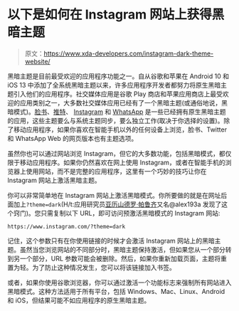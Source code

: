# 以下是如何在 Instagram 网站上获得黑暗主题

> 原文：<https://www.xda-developers.com/instagram-dark-theme-website/>

黑暗主题是目前最受欢迎的应用程序功能之一。自从谷歌和苹果在 Android 10 和 iOS 13 中添加了全系统黑暗主题以来，许多应用程序开发者都努力将原生黑暗主题引入他们的应用程序。社交媒体应用是谷歌 Play 商店和苹果应用商店上最受欢迎的应用类别之一，大多数社交媒体应用已经有了一个黑暗主题(或通俗地说，黑暗模式)。[脸书](https://www.xda-developers.com/facebook-starts-rolling-out-dark-theme-some-mobile-users/)、[推特](https://www.xda-developers.com/twitter-black-night-mode-ios-android/)、 [Instagram](https://www.xda-developers.com/instagram-dark-theme-android/) 和 [WhatsApp](https://www.xda-developers.com/latest-whatsapp-beta-adds-dark-theme/) 是一些已经拥有原生黑暗主题的应用，这些主题要么与系统主题同步，要么独立工作(取决于你选择的设置)。除了移动应用程序，如果你喜欢在智能手机以外的任何设备上浏览，脸书、Twitter 和 WhatsApp Web 的网页版本也有主题选项。

虽然你也可以通过网站浏览 Instagram，但它的大多数功能，包括黑暗模式，都仅限于移动应用程序。如果你仍然喜欢在网上使用 Instagram，或者在智能手机的浏览器上使用网站，而不是完整的应用程序，这里有一个巧妙的技巧让你在 Instagram 网站上激活黑暗主题。

你可以非常简单地在 Instagram 网站上激活黑暗模式。你所要做的就是在网址后面加上`?theme=dark`(H/t:应用研究员[亚历山德罗·帕鲁齐](https://twitter.com/alex193a/status/1369820639083790338)又名@alex193a 发现了这个窍门)。您只需复制以下 URL，即可访问预激活黑暗模式的 Instagram 网站:

`https://www.instagram.com/?theme=dark`

记住，这个参数只有在你使用链接的时候才会激活 Instagram 网站上的黑暗主题。虽然当您浏览网站的不同部分时，黑暗主题保持激活，但如果您从一个部分转到另一个部分，URL 参数可能会被删除。然后，如果你重新加载页面，主题将重置为轻。为了防止这种情况发生，您可以将该链接加入书签。

或者，如果你使用谷歌浏览器，你可以通过激活一个功能标志来强制所有网站进入黑暗模式。这种方法适用于所有平台，包括 Windows、Mac、Linux、Android 和 iOS，但结果可能不如应用程序的原生黑暗主题。